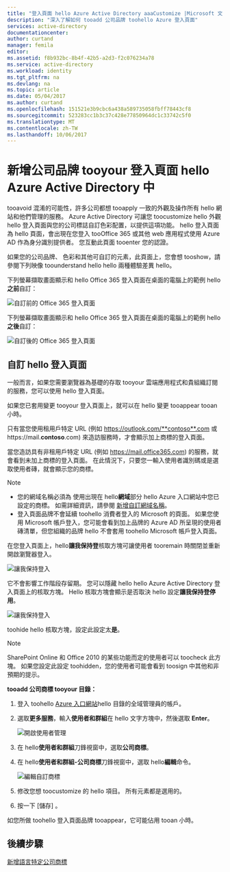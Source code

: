 ```yaml
---
title: "登入頁面 hello Azure Active Directory aaaCustomize |Microsoft 文件"
description: "深入了解如何 tooadd 公司品牌 toohello Azure 登入頁面"
services: active-directory
documentationcenter: 
author: curtand
manager: femila
editor: 
ms.assetid: f8b932bc-8b4f-42b5-a2d3-f2c076234a78
ms.service: active-directory
ms.workload: identity
ms.tgt_pltfrm: na
ms.devlang: na
ms.topic: article
ms.date: 05/04/2017
ms.author: curtand
ms.openlocfilehash: 151521e3b9cbc6a438a589735058fbff78443cf8
ms.sourcegitcommit: 523283cc1b3c37c428e77850964dc1c33742c5f0
ms.translationtype: MT
ms.contentlocale: zh-TW
ms.lasthandoff: 10/06/2017
---
```

# <a name="add-company-branding-tooyour-sign-in-page-in-hello-azure-active-directory"></a>新增公司品牌 tooyour 登入頁面 hello Azure Active Directory 中
tooavoid 混淆的可能性，許多公司都想 tooapply 一致的外觀及操作所有 hello 網站和他們管理的服務。 Azure Active Directory 可讓您 toocustomize hello 外觀 hello 登入頁面與您的公司標誌自訂色彩配置，以提供這項功能。 hello 登入頁面為 hello 頁面，會出現在您登入 tooOffice 365 或其他 web 應用程式使用 Azure AD 作為身分識別提供者。 您互動此頁面 tooenter 您的認證。

如果您的公司品牌、 色彩和其他可自訂的元素，此頁面上，您會想 tooshow，請參閱下列映像 toounderstand hello hello 兩種體驗差異 hello。

下列螢幕擷取畫面顯示和 hello Office 365 登入頁面在桌面的電腦上的範例 hello**之前**自訂：

![自訂前的 Office 365 登入頁面](./media/active-directory-branding-custom-signon-azure-portal/sign-in-page-before-customization.png)

下列螢幕擷取畫面顯示和 hello Office 365 登入頁面在桌面的電腦上的範例 hello**之後**自訂：

![自訂後的 Office 365 登入頁面](./media/active-directory-branding-custom-signon-azure-portal/sign-in-page-after-customization.png)

## <a name="customizing-hello-sign-in-page"></a>自訂 hello 登入頁面
一般而言，如果您需要瀏覽器為基礎的存取 tooyour 雲端應用程式和貴組織訂閱的服務，您可以使用 hello 登入頁面。

如果您已套用變更 tooyour 登入頁面上，就可以在 hello 變更 tooappear tooan 小時。

只有當您使用租用戶特定 URL (例如 https://outlook.com/**contoso**.com 或 https://mail.**contoso**.com) 來造訪服務時，才會顯示加上商標的登入頁面。

當您造訪具有非租用戶特定 URL (例如 https://mail.office365.com) 的服務，就會看到未加上商標的登入頁面。 在此情況下，只要您一輸入使用者識別碼或是選取使用者磚，就會顯示您的商標。

> [!NOTE]
> * 您的網域名稱必須為 使用出現在 hello**網域**部分 hello Azure 入口網站中您已設定的商標。 如需詳細資訊，請參閱 [新增自訂網域名稱](active-directory-domains-add-azure-portal.md)。
> * 登入頁面品牌不會延續 toohello 消費者登入的 Microsoft 的頁面。 如果您使用 Microsoft 帳戶登入，您可能會看到加上品牌的 Azure AD 所呈現的使用者磚清單，但您組織的品牌 hello 不會套用 toohello Microsoft 帳戶登入頁面。
>
>

在您登入頁面上，hello**讓我保持登**核取方塊可讓使用者 tooremain 時關閉並重新開啟瀏覽器登入。

   ![讓我保持登入](./media/active-directory-branding-custom-signon-azure-portal/01.png)

它不會影響工作階段存留期。 您可以隱藏 hello hello Azure Active Directory 登入頁面上的核取方塊。
Hello 核取方塊會顯示是否取決 hello 設定**讓我保持登停用**。

   ![讓我保持登入](./media/active-directory-branding-custom-signon-azure-portal/02.png)

toohide hello 核取方塊，設定此設定太**是**。

> [!NOTE]
> SharePoint Online 和 Office 2010 的某些功能而定的使用者可以 toocheck 此方塊。 如果您設定此設定 toohidden，您的使用者可能會看到 toosign 中其他和非預期的提示。
>
>

**tooadd 公司商標 tooyour 目錄：**

1. 登入 toohello [Azure 入口網站](https://portal.azure.com)hello 目錄的全域管理員的帳戶。
2. 選取**更多服務**，輸入**使用者和群組**在 hello 文字方塊中，然後選取  **Enter**。

   ![開啟使用者管理](./media/active-directory-branding-custom-signon-azure-portal/user-management.png)
3. 在 hello**使用者和群組**刀鋒視窗中，選取**公司商標**。
4. 在 hello**使用者和群組-公司商標**刀鋒視窗中，選取 hello**編輯**命令。

    ![編輯自訂商標](./media/active-directory-branding-custom-signon-azure-portal/edit-branding.png)
5. 修改您想 toocustomize 的 hello 項目。 所有元素都是選用的。
6. 按一下 [儲存] 。

如您所做 toohello 登入頁面品牌 tooappear，它可能佔用 tooan 小時。

## <a name="next-steps"></a>後續步驟
[新增語言特定公司商標](active-directory-branding-localize-azure-portal.md)
